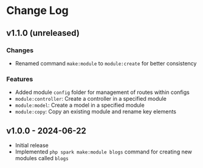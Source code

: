 # Change Log

## v1.1.0 (unreleased)

### Changes
- Renamed command `make:module` to `module:create` for better consistency

### Features
- Added module `config` folder for management of routes within configs
- `module:controller`: Create a controller in a specified module
- `module:model`: Create a model in a specified module
- `module:copy`: Copy an existing module and rename key elements

## v1.0.0 - 2024-06-22

- Initial release
- Implemented `php spark make:module blogs` command for creating new modules called `blogs`
